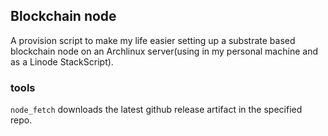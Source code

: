 ## Blockchain node

A provision script to make my life easier setting up a substrate based blockchain node
on an Archlinux server(using in my personal machine and as a Linode StackScript).  

### tools
`node_fetch` downloads the latest github release artifact in the specified repo.
